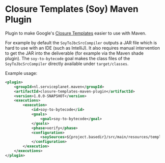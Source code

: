 # Closure Templates (Soy) Maven Plugin

Plugin to make Google's [Closure Templates](https://github.com/google/closure-templates) easier to use with Maven. 

For example by default the `SoyToJbcSrcCompiler` outputs a JAR file which is hard to use with an IDE (such as IntelliJ). It also requires manual intervention to get the JAR into the deliverable (for example via the Maven shade plugin). The `soy-to-bytecode` goal makes the class files of the `SoyToJbcSrcCompiler` directly available under `target/classes`.

Example usage:

```xml
<plugin>
    <groupId>nl.serviceplanet.maven</groupId>
    <artifactId>closure-templates-maven-plugin</artifactId>
    <version>1.0.0-SNAPSHOT</version>
    <executions>
        <execution>
            <id>soy-to-bytecode</id>
            <goals>
                <goal>soy-to-bytecode</goal>
            </goals>
            <phase>verify</phase>
            <configuration>
                <soySources>${project.basedir}/src/main/resources/template1.soy,${project.basedir}/src/main/resources/template2.soy</soySources>
            </configuration>
        </execution>
    </executions>
</plugin>
```
